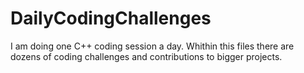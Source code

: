 # DailyCodingChallenges

I am doing one C++ coding session a day. Whithin this files there are dozens of coding challenges and contributions to bigger projects.
